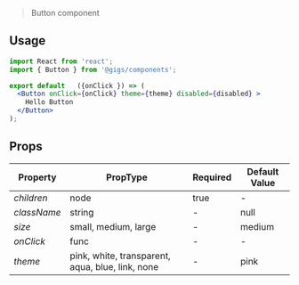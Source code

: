 
> Button component

## Usage

```jsx
import React from 'react';
import { Button } from '@gigs/components';

export default   ({onClick }) => (
  <Button onClick={onClick} theme={theme} disabled={disabled} >
    Hello Button
  </Button>
);
```

## Props

| Property     | PropType                | Required | Default Value |
| ------------ | ----------------------- | -------- | ------------- |
| *children*   | node                    | true     | -             |
| *className*  | string                  | -        | null          |
| *size*       | small, medium, large    | -        | medium        |
| *onClick*    | func                    | -        | -             |
| *theme*      | pink, white, transparent, aqua, blue, link, none  | -        | pink          |
